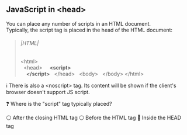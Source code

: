 ## JavaScript in \<head>  

You can place any number of scripts in an HTML document.  
Typically, the script tag is placed in the head of the HTML document:  

>###### |HTML|  
>\<html><br/>
&nbsp; \<head>
&nbsp; &nbsp; **\<script>**<br/>
&nbsp; &nbsp; **\</script>**
&nbsp; \</head>
&nbsp; \<body>
&nbsp; \</body>
\</html>  

:information_source:
There is also a \<noscript> tag. Its content will be shown if the client's browser doesn't support JS script.  

:question:
Where is the "script" tag typically placed?  

:white_circle: After the closing HTML tag
:white_circle: Before the HTML tag
:radio_button: Inside the HEAD tag